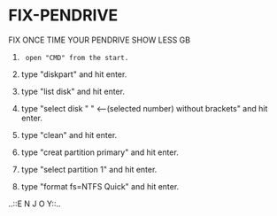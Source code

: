 # FIX-PENDRIVE
FIX ONCE TIME YOUR PENDRIVE SHOW LESS GB


1)  	open "CMD" from the start.

2)	type "diskpart" and hit enter.

3)	type "list disk" and hit enter.

4)	type "select disk " " <--(selected number) without brackets" and hit enter.

5)	type "clean" and hit enter.

6)	type "creat partition primary" and hit enter.

7)	type "select partition 1" and hit enter.

8)	type "format fs=NTFS Quick" and hit enter.

..::E N J O Y::..
